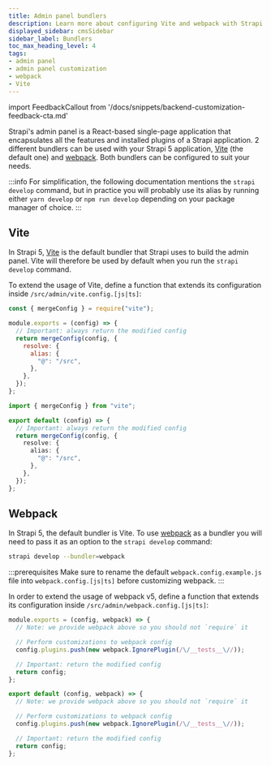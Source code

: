 ```yaml
---
title: Admin panel bundlers
description: Learn more about configuring Vite and webpack with Strapi 5.
displayed_sidebar: cmsSidebar
sidebar_label: Bundlers
toc_max_heading_level: 4
tags:
- admin panel 
- admin panel customization
- webpack
- Vite
---
```


import FeedbackCallout from '/docs/snippets/backend-customization-feedback-cta.md'

Strapi's admin panel is a React-based single-page application that encapsulates all the features and installed plugins of a Strapi application. 2 different bundlers can be used with your Strapi 5 application, [Vite](#vite) (the default one) and [webpack](#webpack). Both bundlers can be configured to suit your needs.

:::info
For simplification, the following documentation mentions the `strapi develop` command, but in practice you will probably use its alias by running either `yarn develop` or `npm run develop` depending on your package manager of choice.
:::

## Vite

In Strapi 5, [Vite](https://vitejs.dev/) is the default bundler that Strapi uses to build the admin panel. Vite will therefore be used by default when you run the `strapi develop` command.

To extend the usage of Vite, define a function that extends its configuration inside `/src/admin/vite.config.[js|ts]`:

<Tabs groupId="js-ts">
<TabItem value="js" label="JavaScript">

```js title="/src/admin/vite.config.js"
const { mergeConfig } = require("vite");

module.exports = (config) => {
  // Important: always return the modified config
  return mergeConfig(config, {
    resolve: {
      alias: {
        "@": "/src",
      },
    },
  });
};
```

</TabItem>

<TabItem value="ts" label="TypeScript">

```ts title="/src/admin/vite.config.ts"
import { mergeConfig } from "vite";

export default (config) => {
  // Important: always return the modified config
  return mergeConfig(config, {
    resolve: {
      alias: {
        "@": "/src",
      },
    },
  });
};
```

</TabItem>
</Tabs>

## Webpack

In Strapi 5, the default bundler is Vite. To use [webpack](https://webpack.js.org/) as a bundler you will need to pass it as an option to the `strapi develop` command:

```bash
strapi develop --bundler=webpack
```

:::prerequisites
Make sure to rename the default `webpack.config.example.js` file into `webpack.config.[js|ts]` before customizing webpack.
:::

In order to extend the usage of webpack v5, define a function that extends its configuration inside `/src/admin/webpack.config.[js|ts]`:

<Tabs groupId="js-ts">
<TabItem value="js" label="JavaScript">

```js title="/src/admin/webpack.config.js"
module.exports = (config, webpack) => {
  // Note: we provide webpack above so you should not `require` it

  // Perform customizations to webpack config
  config.plugins.push(new webpack.IgnorePlugin(/\/__tests__\//));

  // Important: return the modified config
  return config;
};
```

</TabItem>

<TabItem value="ts" label="TypeScript">

```ts title="/src/admin/webpack.config.ts"
export default (config, webpack) => {
  // Note: we provide webpack above so you should not `require` it

  // Perform customizations to webpack config
  config.plugins.push(new webpack.IgnorePlugin(/\/__tests__\//));

  // Important: return the modified config
  return config;
};
```

</TabItem>
</Tabs>

